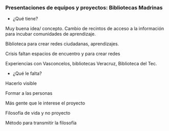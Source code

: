 ### Presentaciones de equipos y proyectos: Bibliotecas Madrinas

* ¿Qué tiene?

Muy buena idea/ concepto. Cambio de recintos de acceso a la información para incubar comunidades de aprendizaje.

Biblioteca para crear redes ciudadanas, aprendizajes.

Crisis faltan espacios de encuentro y para crear redes

Experiencias con Vasconcelos, bibliotecas Veracruz, Biblioteca del Tec. 
* ¿Qué le falta?

Hacerlo visible

Formar a las personas

Más gente que le interese el proyecto

Filosofía de vida y no proyecto

Método para transmitir la filosofía
